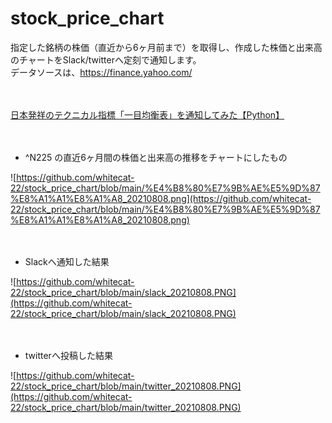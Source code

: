 # stock_price_chart

指定した銘柄の株価（直近から6ヶ月前まで）を取得し、作成した株価と出来高のチャートをSlack/twitterへ定刻で通知します。  
データソースは、https://finance.yahoo.com/

　

[日本発祥のテクニカル指標「一目均衡表」を通知してみた【Python】](https://zenn.dev/whitecat_22/articles/344d60b810b77b)

　

- ^N225 の直近6ヶ月間の株価と出来高の推移をチャートにしたもの

![https://github.com/whitecat-22/stock_price_chart/blob/main/%E4%B8%80%E7%9B%AE%E5%9D%87%E8%A1%A1%E8%A1%A8_20210808.png](https://github.com/whitecat-22/stock_price_chart/blob/main/%E4%B8%80%E7%9B%AE%E5%9D%87%E8%A1%A1%E8%A1%A8_20210808.png)

　

- Slackへ通知した結果

![https://github.com/whitecat-22/stock_price_chart/blob/main/slack_20210808.PNG](https://github.com/whitecat-22/stock_price_chart/blob/main/slack_20210808.PNG)

　

- twitterへ投稿した結果

![https://github.com/whitecat-22/stock_price_chart/blob/main/twitter_20210808.PNG](https://github.com/whitecat-22/stock_price_chart/blob/main/twitter_20210808.PNG)

